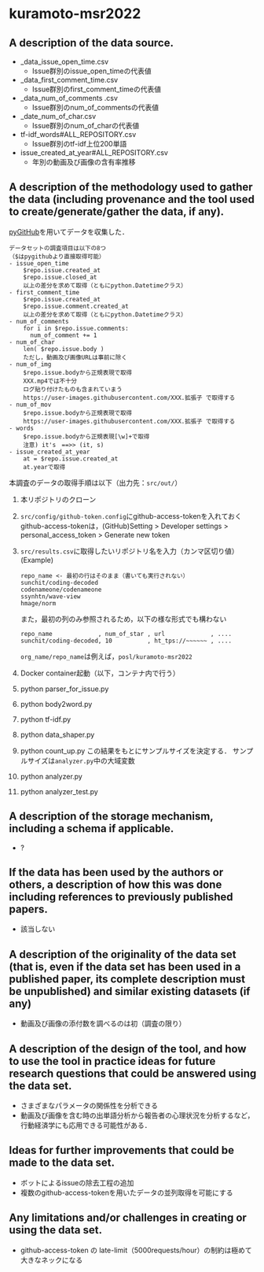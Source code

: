 # kuramoto-msr2022

## A description of the data source.
- _data_issue_open_time.csv
  - Issue群別のissue_open_timeの代表値
- _data_first_comment_time.csv
  - Issue群別のfirst_comment_timeの代表値
- _data_num_of_comments .csv
  - Issue群別のnum_of_commentsの代表値
- _date_num_of_char.csv
  - Issue群別のnum_of_charの代表値
- tf-idf_words#ALL_REPOSITORY.csv 
  - Issue群別のtf-idf上位200単語
- issue_created_at_year#ALL_REPOSITORY.csv 
  - 年別の動画及び画像の含有率推移
## A description of the methodology used to gather the data (including provenance and the tool used to create/generate/gather the data, if any). <br>
[pyGitHub](https://pygithub.readthedocs.io/en/latest/introduction.html)を用いてデータを収集した．
~~~
データセットの調査項目は以下の8つ
（$はpygithubより直接取得可能）
- issue_open_time
    $repo.issue.created_at
    $repo.issue.closed_at 
    以上の差分を求めて取得（ともにpython.Datetimeクラス）
- first_comment_time 
    $repo.issue.created_at 
    $repo.issue.comment.created_at 
    以上の差分を求めて取得（ともにpython.Datetimeクラス）
- num_of_comments 
    for i in $repo.issue.comments: 
      num_of_comment += 1
- num_of_char 
    len( $repo.issue.body ) 
    ただし，動画及び画像URLは事前に除く
- num_of_img 
    $repo.issue.bodyから正規表現で取得 
    XXX.mp4では不十分 
    ログ貼り付けたものも含まれていまう 
    https://user-images.githubusercontent.com/XXX.拡張子 で取得する
- num_of_mov 
    $repo.issue.bodyから正規表現で取得 
    https://user-images.githubusercontent.com/XXX.拡張子 で取得する
- words 
    $repo.issue.bodyから正規表現[\w]+で取得 
    注意) it's　==>> (it, s) 
- issue_created_at_year
    at = $repo.issue.created_at
    at.yearで取得
~~~

本調査のデータの取得手順は以下（出力先：`src/out/`）
  1. 本リポジトリのクローン
  2. `src/config/github-token.config`にgithub-access-tokenを入れておく
      <br>github-access-tokenは，(GitHub)Setting > Developer settings > personal_access_token > Generate new token
  3. `src/results.csv`に取得したいリポジトリ名を入力（カンマ区切り値） <br> (Example)
      ~~~
      repo_name <- 最初の行はそのまま（書いても実行されない）
      sunchit/coding-decoded
      codenameone/codenameone
      ssynhtn/wave-view
      hmage/norm
      ~~~
      また，最初の列のみ参照されるため，以下の様な形式でも構わない
      ~~~
      repo_name             , num_of_star , url             , ....
      sunchit/coding-decoded, 10          , ht_tps://~~~~~~ , ....
      ~~~
      
      `org_name/repo_name`は例えば，`posl/kuramoto-msr2022`
  4. Docker container起動（以下，コンテナ内で行う）
  5. python parser_for_issue.py
  6. python body2word.py
  7. python tf-idf.py
  8. python data_shaper.py
  9. python count_up.py
      この結果をもとにサンプルサイズを決定する．
      サンプルサイズは`analyzer.py`中の大域変数
  11. python analyzer.py
  12. python analyzer_test.py

## A description of the storage mechanism, including a schema if applicable. <br>
- ?
## If the data has been used by the authors or others, a description of how this was done including references to previously published papers. <br>
- 該当しない
## A description of the originality of the data set (that is, even if the data set has been used in a published paper, its complete description must be unpublished) and similar existing datasets (if any) <br>
- 動画及び画像の添付数を調べるのは初（調査の限り）
## A description of the design of the tool, and how to use the tool in practice ideas for future research questions that could be answered using the data set. <br>
- さまざまなパラメータの関係性を分析できる
- 動画及び画像を含む時の出単語分析から報告者の心理状況を分析するなど，行動経済学にも応用できる可能性がある．
## Ideas for further improvements that could be made to the data set. <br>
- ボットによるissueの除去工程の追加
- 複数のgithub-access-tokenを用いたデータの並列取得を可能にする
## Any limitations and/or challenges in creating or using the data set. <br>
- github-access-token の late-limit（5000requests/hour）の制約は極めて大きなネックになる
